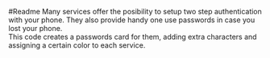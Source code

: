 #Readme
Many services offer the posibility to setup two step authentication with your phone. They also provide handy one use passwords in case you lost your phone.  
This code creates a passwords card for them, adding extra characters and assigning a certain color to each service.
